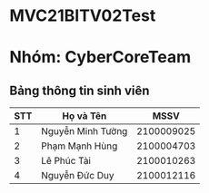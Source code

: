 # MVC21BITV02Test

<h1>Nhóm: CyberCoreTeam</h1>


<h2>Bảng thông tin sinh viên</h2>

<table>
  <thead>
    <tr>
      <th>STT</th>
      <th>Họ và Tên</th>
      <th>MSSV</th>
    </tr>
  </thead>
  <tbody>
    <tr>
      <td>1</td>
      <td>Nguyễn Minh Tường</td>
      <td>2100009025</td>
    </tr>
    <tr>
      <td>2</td>
      <td>Phạm Mạnh Hùng</td>
      <td>2100004703</td>
    </tr>
    <tr>
      <td>3</td>
      <td>Lê Phúc Tài</td>
      <td>2100010263</td>
    </tr>
    <tr>
      <td>4</td>
      <td>Nguyễn Đức Duy</td>
      <td>2100012116</td>
    </tr>
  </tbody>
</table>

</body>
</html>
